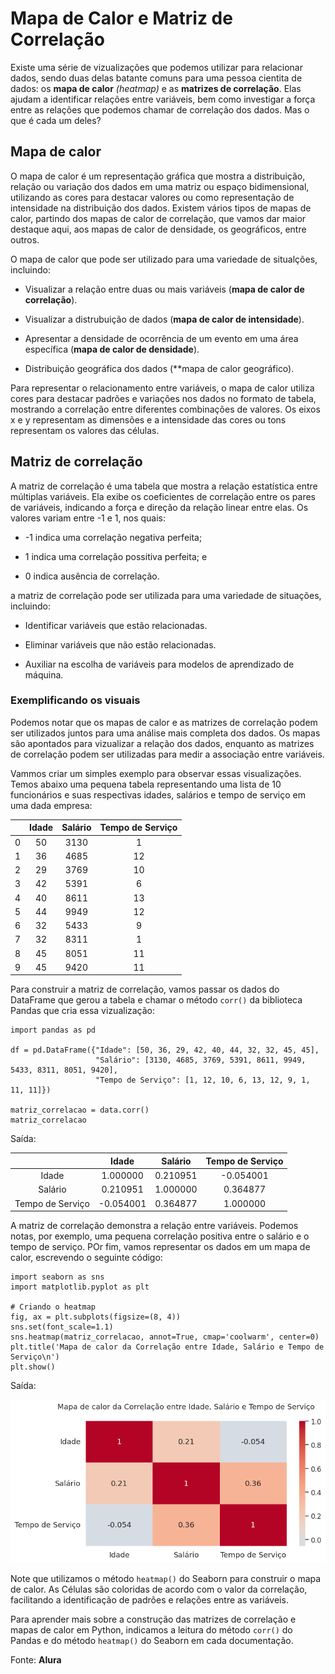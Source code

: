 # Mapa de Calor e Matriz de Correlação

Existe uma série de vizualizações que podemos utilizar para relacionar dados, sendo duas delas batante comuns para uma pessoa cientita de dados: os **mapa de calor** *(heatmap)* e as **matrizes de correlação**. Elas ajudam a identificar relações entre variáveis, bem como investigar a força entre as relações que podemos chamar de correlação dos dados. Mas o que é cada um deles?

## Mapa de calor

O mapa de calor é um representação gráfica que mostra a distribuição, relação ou variação dos dados em uma matriz ou espaço bidimensional, utilizando as cores para destacar valores ou como representação de intensidade na distribuição dos dados. Existem vários tipos de mapas de calor, partindo dos mapas de calor de correlação, que vamos dar maior destaque aqui, aos mapas de calor de densidade, os geográficos, entre outros.

O mapa de calor que pode ser utilizado para uma variedade de situalções, incluindo:

- Visualizar a relação entre duas ou mais variáveis (**mapa de calor de correlação**).

- Visualizar a distrubuição de dados (**mapa de calor de intensidade**).

- Apresentar a densidade de ocorrência de um evento em uma área específica (**mapa de calor de densidade**).

- Distribuição geográfica dos dados (**mapa de calor geográfico).

Para representar o relacionamento entre variáveis, o mapa de calor utiliza cores para destacar padrões e variações nos dados no formato de tabela, mostrando a correlação entre diferentes combinações de valores. Os eixos x e y representam as dimensões e a intensidade das cores ou tons representam os valores das células.

## Matriz de correlação

A matriz de correlação é uma tabela que mostra a relação estatística entre múltiplas variáveis. Ela exibe os coeficientes de correlação entre os pares de variáveis, indicando a força e direção da relação linear entre elas. Os valores variam entre -1 e 1, nos quais:

- -1 indica uma correlação negativa perfeita;

- 1 indica uma correlação possitiva perfeita; e

- 0 indica ausência de correlação.

a matriz de correlação pode ser utilizada para uma variedade de situações, incluindo:

- Identificar variáveis que estão relacionadas.

- Eliminar variáveis que não estão relacionadas.

- Auxiliar na escolha de variáveis para modelos de aprendizado de máquina.

### Exemplificando os visuais

Podemos notar que os mapas de calor e as matrizes de correlação podem ser utilizados juntos para uma análise mais completa dos dados. Os mapas são apontados para vizualizar a relação dos dados, enquanto as matrizes de correlação podem ser utilizadas para medir a associação entre variáveis.

Vammos criar um simples exemplo para observar essas visualizações. Temos abaixo uma pequena tabela representando uma lista de 10 funcionários e suas respectivas idades, salários e tempo de serviço em uma dada empresa:


|    |Idade|Salário|Tempo de Serviço|
|:--:|:--:|:---:|:--:|
| 0  | 50 |	3130|  1 |
| 1  | 36 |	4685| 12 |
| 2  | 29 |	3769| 10 |
| 3  | 42 |	5391|  6 |
| 4  | 40 |	8611| 13 |
| 5  | 44 |	9949| 12 |
| 6  | 32 |	5433|  9 |
| 7  | 32 |	8311|  1 |
| 8  | 45 |	8051| 11 |
| 9  | 45 |	9420| 11 |

Para construir a matriz de correlação, vamos passar os dados do DataFrame que gerou a tabela e chamar o método ```corr()``` da biblioteca Pandas que cria essa vizualização:

```
import pandas as pd

df = pd.DataFrame({"Idade": [50, 36, 29, 42, 40, 44, 32, 32, 45, 45],
                   "Salário": [3130, 4685, 3769, 5391, 8611, 9949, 5433, 8311, 8051, 9420],
                   "Tempo de Serviço": [1, 12, 10, 6, 13, 12, 9, 1, 11, 11]})

matriz_correlacao = data.corr()
matriz_correlacao
```

Saída:


|       | Idade|	Salário|	Tempo de Serviço|
| :--:  | :---: | :----: | :---: |
|Idade	|1.000000|	0.210951|	-0.054001|
|Salário|	0.210951|	1.000000|	0.364877|
|Tempo de Serviço|	-0.054001|	0.364877|	1.000000|

A matriz de correlação demonstra a relação entre variáveis. Podemos notas, por exemplo, uma pequena correlação positiva entre o salário e o tempo de serviço. POr fim, vamos representar os dados em um mapa de calor, escrevendo o seguinte código:

```
import seaborn as sns
import matplotlib.pyplot as plt

# Criando o heatmap
fig, ax = plt.subplots(figsize=(8, 4))
sns.set(font_scale=1.1)
sns.heatmap(matriz_correlacao, annot=True, cmap='coolwarm', center=0)
plt.title('Mapa de calor da Correlação entre Idade, Salário e Tempo de Serviço\n')
plt.show()
```

Saída:

![Mapa de calor e Correlação](../ASSETS/mapadeCaloreCorrelação.png)

Note que utilizamos o método ```heatmap()``` do Seaborn para construir o mapa de calor. As Células são coloridas de acordo com o valor da correlação, facilitando a identificação de padrões e relações entre as variáveis.

Para aprender mais sobre a construção das matrizes de correlação e mapas de calor em Python, indicamos a leitura do método ```corr()``` do Pandas e do método ```heatmap()``` do Seaborn em cada documentação.

Fonte: **Alura**